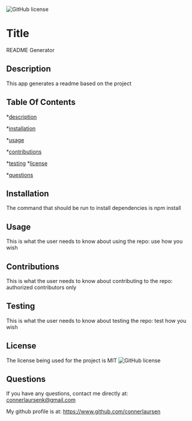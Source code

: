 
![GitHub license](https://img.shields.io/badge/license-MIT-blue.svg) 

# Title 

README Generator



## Description 

This app generates a readme based on the project



## Table Of Contents 

*[description](#description) 

*[installation](#installation) 

*[usage](#usage) 

*[contributions](#contributions) 

*[testing](#testing)
*[license](#license) 

*[questions](#questions) 



## Installation 

The command that should be run to install dependencies is npm install 



## Usage 

This is what the user needs to know about using the repo: use how you wish 



## Contributions 

This is what the user needs to know about contributing to the repo: authorized contributors only 



## Testing 

This is what the user needs to know about testing the repo: test how you wish 



## License 

The license being used for the project is MIT ![GitHub license](https://img.shields.io/badge/license-MIT-blue.svg) 



## Questions 

If you have any questions, contact me directly at: connerlaursenk@gmail.com 

My github profile is at: https://www.github.com/connerlaursen 

